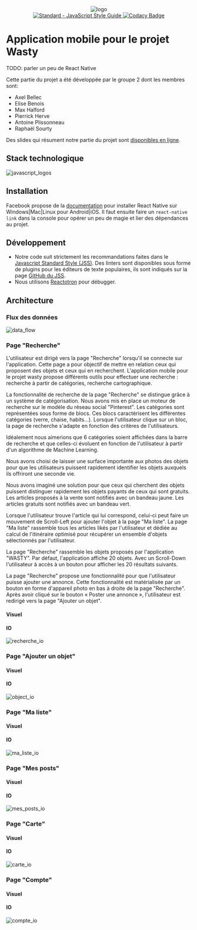 ﻿<div>
  <div align="center">
    <img src="https://docs.google.com/drawings/d/1CgBwaB4JOsYyUhqR1e9pPE5AdyEgIksgAIh_EIVtfsg/pub?w=476&h=230" alt="logo"/>
  </div>
  <div align="center">
    <a href="http://standardjs.com/">
      <img src="https://img.shields.io/badge/code%20style-standard-brightgreen.svg?style=flat-square" alt="Standard - JavaScript Style Guide" />
    </a>
    <a href="https://www.codacy.com/app/maxhalford25/Wasty-Mobile?utm_source=github.com&amp;utm_medium=referral&amp;utm_content=cmisid/Wasty-Mobile&amp;utm_campaign=Badge_Grade">
      <img src="https://api.codacy.com/project/badge/Grade/96233b7009c44dd883680a2498c89f9f" alt="Codacy Badge" />
    </a>
  </div>
<div>

# Application mobile pour le projet Wasty

TODO: parler un peu de React Native

Cette partie du projet a été développée par le groupe 2 dont les membres sont:

- Axel Bellec
- Elise Benois
- Max Halford
- Pierrick Herve
- Antoine Plissonneau
- Raphaël Sourty

Des slides qui résument notre partie du projet sont [disponibles en ligne](http://go-talks.appspot.com/github.com/MaxHalford/Presentations/Wasty_G2.slide#1).

## Stack technologique

![javascript_logos](https://docs.google.com/drawings/d/19nFuyK9FeESsOJcBfC2v4bsIxag4hO45wg0Y-facv_o/pub?w=1345&h=356)

## Installation

Facebook propose de la [documentation](https://facebook.github.io/react-native/docs/getting-started.html#content) pour installer React Native sur Windows|Mac|Linux pour Android|iOS. Il faut ensuite faire un `react-native link` dans la console pour opérer un peu de magie et lier des dépendances au projet.

## Développement

- Notre code suit strictement les recommandations faites dans le [Javascript Standard Style (JSS)](http://standardjs.com/). Des linters sont disponibles sous forme de plugins pour les éditeurs de texte populaires, ils sont indiqués sur la page [GitHub du JSS](https://github.com/feross/standard).
- Nous utilisons [Reactotron](https://github.com/reactotron/reactotron) pour débugger.

## Architecture

### Flux des données

![data_flow](https://docs.google.com/drawings/d/13qPJ2f1Bn1BwYTsF3SR8ffvIodEDA8hSHTIiT7FvzJY/pub?w=1271&h=907)


### Page "Recherche"

L'utilisateur est dirigé vers la page "Recherche" lorsqu'il se connecte sur l'application. 
Cette page a pour objectif de mettre en relation ceux qui proposent des objets et ceux qui en recherchent.
L'application mobile pour le projet wasty propose différents outils pour effectuer une recherche : recherche à partir de catégories, recherche cartographique.

La fonctionnalité de recherche de la page "Recherche" se distingue grâce à un système de catégorisation. Nous avons mis en place un moteur de recherche sur le modèle du réseau social "Pinterest".
Les catégories sont représentées sous forme de blocs. Ces blocs caractérisent les différentes catégories (verre, chaise, habits...).
Lorsque l'utilisateur clique sur un bloc, la page de recherche s'adapte en fonction des critères de l'utilisateurs. 
 
Idéalement nous aimerions que 6 catégories soient affichées dans la barre de recherche et que celles-ci évoluent en fonction de l'utilisateur à partir d'un algorithme de Machine Learning. 

Nous avons choisi de laisser une surface importante aux photos des objets pour que les utilisateurs puissent rapidement identifier les objets auxquels ils offriront une seconde vie.

Nous avons imaginé une solution pour que ceux qui cherchent des objets puissent distinguer rapidement les objets payants de ceux qui sont gratuits. 
Les articles proposés à la vente sont notifiés avec un bandeau jaune. Les articles gratuits sont notifiés avec un bandeau vert. 

Lorsque l'utilisateur trouve l'article qui lui correspond, celui-ci peut faire un mouvement de Scroll-Left pour ajouter l'objet à la page "Ma liste". 
La page "Ma liste" rassemble tous les articles likés par l'utilisateur et dédiée au calcul de l'itinéraire optimisé pour récupérer un ensemble d'objets sélectionnés par l'utilisateur. 

La page "Recherche" rassemble les objets proposés par l'application "WASTY". Par défaut, l'application affiche 20 objets. 
Avec un Scroll-Down l'utilisateur à accès à un bouton pour afficher les 20 résultats suivants.

La page "Recherche" propose une fonctionnalité pour que l'utilisateur puisse ajouter une annonce. Cette fonctionnalité est matérialisée par un bouton en forme d'appareil photo en bas à droite de la page "Recherche".
Après avoir cliqué sur le bouton « Poster une annonce », l'utilisateur est redirigé vers la page "Ajouter un objet".


#### Visuel

#### IO

![recherche_io](https://docs.google.com/drawings/d/1BgCKhWAEdvcfh4jvmrewnz3txm5sF6JIpx3ttUdY-Kw/pub?w=1231&h=730)


### Page "Ajouter un objet"

#### Visuel

#### IO

![object_io](https://docs.google.com/drawings/d/12paEYAcop-IIRlovjBoLd5DwXzR7_oapUxM5KrYG7LU/pub?w=1231&h=730)


### Page "Ma liste"

#### Visuel

#### IO

![ma_liste_io](https://docs.google.com/drawings/d/1GPD75YXcqzY87XyAkCV9cKvnH_cYpnr9CNYWpk9r3wQ/pub?w=1231&h=730)


### Page "Mes posts"

#### Visuel

#### IO

![mes_posts_io](https://docs.google.com/drawings/d/1RwLdYVbrlV9Aph2yUS4km2A-7rpBn_weJtKunOhepHw/pub?w=1231&h=730)


### Page "Carte"

#### Visuel

#### IO

![carte_io](https://docs.google.com/drawings/d/1i5ekxlFHwRzJxhmbda3KiXIpgT9U2r_is33S8imLNoc/pub?w=1231&h=730)


### Page "Compte"

#### Visuel

#### IO

![compte_io](https://docs.google.com/drawings/d/1QFZ84Wk0A3_0i7g456LY0b6fzSq_I7F8GdIDYVR5HnI/pub?w=1231&h=730)




